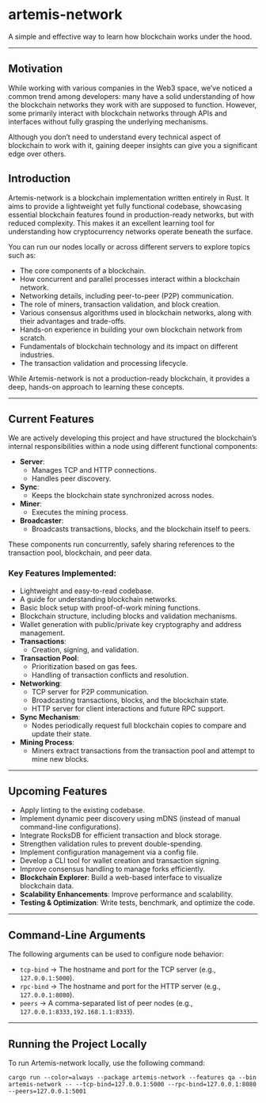 # artemis-network

A simple and effective way to learn how blockchain works under the hood.

---

## Motivation

While working with various companies in the Web3 space, we’ve noticed a common trend among developers: many have a solid understanding of how the blockchain networks they work with are supposed to function. However, some primarily interact with blockchain networks through APIs and interfaces without fully grasping the underlying mechanisms.

Although you don’t need to understand every technical aspect of blockchain to work with it, gaining deeper insights can give you a significant edge over others.

## Introduction

Artemis-network is a blockchain implementation written entirely in Rust. It aims to provide a lightweight yet fully functional codebase, showcasing essential blockchain features found in production-ready networks, but with reduced complexity. This makes it an excellent learning tool for understanding how cryptocurrency networks operate beneath the surface.

You can run our nodes locally or across different servers to explore topics such as:
- The core components of a blockchain.
- How concurrent and parallel processes interact within a blockchain network.
- Networking details, including peer-to-peer (P2P) communication.
- The role of miners, transaction validation, and block creation.
- Various consensus algorithms used in blockchain networks, along with their advantages and trade-offs.
- Hands-on experience in building your own blockchain network from scratch.
- Fundamentals of blockchain technology and its impact on different industries.
- The transaction validation and processing lifecycle.

While Artemis-network is not a production-ready blockchain, it provides a deep, hands-on approach to learning these concepts.

---

## Current Features

We are actively developing this project and have structured the blockchain’s internal responsibilities within a node using different functional components:

- **Server**:
  - Manages TCP and HTTP connections.
  - Handles peer discovery.
- **Sync**:
  - Keeps the blockchain state synchronized across nodes.
- **Miner**:
  - Executes the mining process.
- **Broadcaster**:
  - Broadcasts transactions, blocks, and the blockchain itself to peers.

These components run concurrently, safely sharing references to the transaction pool, blockchain, and peer data.

### Key Features Implemented:
- Lightweight and easy-to-read codebase.
- A guide for understanding blockchain networks.
- Basic block setup with proof-of-work mining functions.
- Blockchain structure, including blocks and validation mechanisms.
- Wallet generation with public/private key cryptography and address management.
- **Transactions**:
  - Creation, signing, and validation.
- **Transaction Pool**:
  - Prioritization based on gas fees.
  - Handling of transaction conflicts and resolution.
- **Networking**:
  - TCP server for P2P communication.
  - Broadcasting transactions, blocks, and the blockchain state.
  - HTTP server for client interactions and future RPC support.
- **Sync Mechanism**:
  - Nodes periodically request full blockchain copies to compare and update their state.
- **Mining Process**:
  - Miners extract transactions from the transaction pool and attempt to mine new blocks.

---

## Upcoming Features

- Apply linting to the existing codebase.
- Implement dynamic peer discovery using mDNS (instead of manual command-line configurations).
- Integrate RocksDB for efficient transaction and block storage.
- Strengthen validation rules to prevent double-spending.
- Implement configuration management via a config file.
- Develop a CLI tool for wallet creation and transaction signing.
- Improve consensus handling to manage forks efficiently.
- **Blockchain Explorer**: Build a web-based interface to visualize blockchain data.
- **Scalability Enhancements**: Improve performance and scalability.
- **Testing & Optimization**: Write tests, benchmark, and optimize the code.

---

## Command-Line Arguments

The following arguments can be used to configure node behavior:

- `tcp-bind` → The hostname and port for the TCP server (e.g., `127.0.0.1:5000`).
- `rpc-bind` → The hostname and port for the HTTP server (e.g., `127.0.0.1:8080`).
- `peers` → A comma-separated list of peer nodes (e.g., `127.0.0.1:8333,192.168.1.1:8333`).

---

## Running the Project Locally

To run Artemis-network locally, use the following command:

```shell
cargo run --color=always --package artemis-network --features qa --bin artemis-network -- --tcp-bind=127.0.0.1:5000 --rpc-bind=127.0.0.1:8080 --peers=127.0.0.1:5001
```